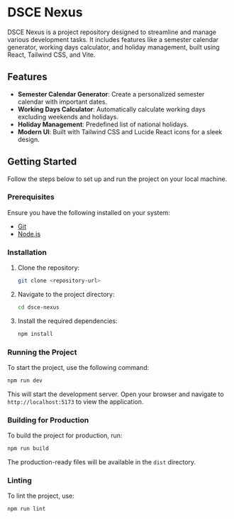 # DSCE Nexus

DSCE Nexus is a project repository designed to streamline and manage various development tasks. It includes features like a semester calendar generator, working days calculator, and holiday management, built using React, Tailwind CSS, and Vite.

## Features

- **Semester Calendar Generator**: Create a personalized semester calendar with important dates.
- **Working Days Calculator**: Automatically calculate working days excluding weekends and holidays.
- **Holiday Management**: Predefined list of national holidays.
- **Modern UI**: Built with Tailwind CSS and Lucide React icons for a sleek design.

## Getting Started

Follow the steps below to set up and run the project on your local machine.

### Prerequisites

Ensure you have the following installed on your system:
- [Git](https://git-scm.com/)
- [Node.js](https://nodejs.org/)

### Installation

1. Clone the repository:
    ```bash
    git clone <repository-url>
    ```

2. Navigate to the project directory:
    ```bash
    cd dsce-nexus
    ```

3. Install the required dependencies:
    ```bash
    npm install
    ```

### Running the Project

To start the project, use the following command:
```bash
npm run dev
```

This will start the development server. Open your browser and navigate to `http://localhost:5173` to view the application.

### Building for Production

To build the project for production, run:
```bash
npm run build
```

The production-ready files will be available in the `dist` directory.

### Linting

To lint the project, use:
```bash
npm run lint
```

